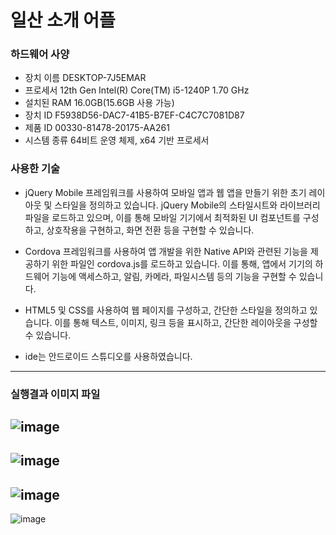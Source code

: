 # 일산 소개 어플

### 하드웨어 사양
- 장치 이름	DESKTOP-7J5EMAR
- 프로세서	12th Gen Intel(R) Core(TM) i5-1240P   1.70 GHz
- 설치된 RAM	16.0GB(15.6GB 사용 가능)
- 장치 ID	F5938D56-DAC7-41B5-B7EF-C4C7C7081D87
- 제품 ID	00330-81478-20175-AA261
- 시스템 종류	64비트 운영 체제, x64 기반 프로세서

### 사용한 기술
- jQuery Mobile 프레임워크를 사용하여 모바일 앱과 웹 앱을 만들기 위한 초기 레이아웃 및 스타일을 정의하고 있습니다. jQuery Mobile의 스타일시트와 라이브러리 파일을 로드하고 있으며, 이를 통해 모바일 기기에서 최적화된 UI 컴포넌트를 구성하고, 상호작용을 구현하고, 화면 전환 등을 구현할 수 있습니다.

- Cordova 프레임워크를 사용하여 앱 개발을 위한 Native API와 관련된 기능을 제공하기 위한 파일인 cordova.js를 로드하고 있습니다. 이를 통해, 앱에서 기기의 하드웨어 기능에 액세스하고, 알림, 카메라, 파일시스템 등의 기능을 구현할 수 있습니다.

- HTML5 및 CSS를 사용하여 웹 페이지를 구성하고, 간단한 스타일을 정의하고 있습니다. 이를 통해 텍스트, 이미지, 링크 등을 표시하고, 간단한 레이아웃을 구성할 수 있습니다.

- ide는 안드로이드 스튜디오를 사용하였습니다.

---


### 실행결과 이미지 파일


![image](https://user-images.githubusercontent.com/107412414/228899782-8cc57c3c-399c-41a4-bc84-0b6d55bb7ed9.png)
---
![image](https://user-images.githubusercontent.com/107412414/228903686-71cce8e3-42ee-4e81-8beb-81b9e5a3f6e2.png)
---
![image](https://user-images.githubusercontent.com/107412414/228903714-8f148cf3-1195-4968-a8eb-3072eed1dc65.png)
---
![image](https://user-images.githubusercontent.com/107412414/228903755-896f324c-eb68-4b4e-aa51-d0f2db9903ff.png)
